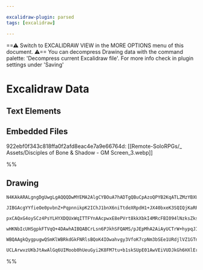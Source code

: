 ```yaml
---

excalidraw-plugin: parsed
tags: [excalidraw]

---
```

==⚠  Switch to EXCALIDRAW VIEW in the MORE OPTIONS menu of this document. ⚠== You can decompress Drawing data with the command palette: 'Decompress current Excalidraw file'. For more info check in plugin settings under 'Saving'


# Excalidraw Data

## Text Elements
## Embedded Files
922ebf0f343c818ffa0f2afd8eac4e7a9e66764d: [[Remote-SoloRPGs/_ Assets/Disciples of Bone & Shadow - GM Screen_3.webp]]

%%
## Drawing
```compressed-json
N4KAkARALgngDgUwgLgAQQQDwMYEMA2AlgCYBOuA7hADTgQBuCpAzoQPYB2KqATLZMzYBXUtiRoIACyhQ4zZAHoFAc0JRJQgEYA6bGwC2CgF7N6hbEcK4OCtptbErHALRY8RMpWdx8Q1TdIEfARcZgRmBShcZQUebQB2bQBWGjoghH0EDihmbgBtcDBQMBKIEm4IAFlHGAAZAA4AZQBFVJLIWEQKwn1opH5SzG5neoAWUeSkgGYk+IA2BbmABgBO

JIBGAcgYYfieOe0pvbnZ+PqpnnikpK2IChJ1bnX6niTtdeXRpdH1+JX40bxeK3SQIQjKaRPH5LQ4bHg8dY/D48Ka3azKYLcJa3ZhQUhsADWCAAwmx8GxSBU8dZmHBcIFsm1SppcNgCcp8UIOMRSeTKRJqRxafSslAmZAAGaEfD4RqwTESSSsjSBcUQXH4okAdQekieOLxhIQcpgCvQgg8as5EI44VyaE2hUgbDp2DUOwdS2xTognO5tuY9tQHCEM

pxCAQxG4oySCz4PsYLHYXDQUxWqITTFYnAAcpwxE8ePVrt8kkXbkI4MRcFBI094lNzksZkskitRvVboRmAARdK1qNoCUEMK3DnCOAASWIQbyAF1bpphNyAKLBTLZWcLn1EDgE7ghsM7thsutoPFCBC3KXBacVFbwhCaCVLCVTUZTbD1Z4S4evni4BKxD1CE2CjAg8S4CsCALPMoxRji7jiKgBTtGAjpoesTrbu0ZTclgFS4EsECFAAvuAOEQLgcB

wHKNbIcUHSgpkFTVqQ+4DAwhAIBQABCrLsn6PJkhSFQAMS/pJEpMhA2AiAyUCTrW+hypqJIify6BiesCA6TpMlyaQClKRk/FsuOXLCXyVLkEKdIKQZ8miiZ+gAGLSrK8rIeqZLlJxhnGcpqlGjqxCPGg8alAFzlBYaRImmaPmWv5TnZC5ABKwg2na+qFLJqWKcpADyrruk8XopUZMUZK5nBQK5uD6NKHqoDceXRWlym1dkjSEEYyE8N6UUFS5AAq

WBQAAgkQygpugwQSmKlWBRkdGkFNRlsBQoK4IOwahvgy3VfoK7cpNm3bSEe1URdjlVZ1GTnfiFCjfA3lCTJzDYPiMoABpPBcMIbHM7bNisLyNnMnFfT9+AAJrcHsbz1ECJyAksIMfhmpRGGwBjcIxkD0AQl5Yto7Yoi8ZFHQ9+iZZZAZBr6y4IXlHIkL1/XcINnHs8QcoIHA3BtaUfOVGwxAIKduCaMEe3Dvgo5s6QJC8qJaCExAvFktdpDKCyAA

UCLArwvzUKbJtAwAlGq6UIMoob0hUeuGyi2K8FM7tu+b1skSUpE01AwVEiVUDJkGh6HXlErkJkdv4SrHDKATPpZDLcvcBeV4+tgRBC+epCXrcHCNchWe3MIUC7mXhcINTeV2AAVgg2A5I0JdwOLkvS7LZ6oArSulKyYeMKNeP4CnuGdN5YTBK3yZqnJuIGK9XRoJHtzkqe8sjtnuH4KEU3z6P48HgdZHgAHdA3uEBPkaRQA=
```
%%